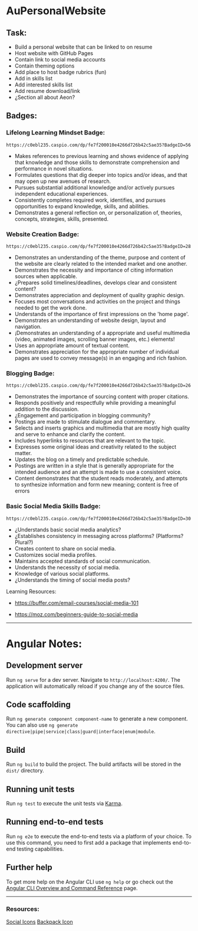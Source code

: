 # AuPersonalWebsite

## Task:
  * Build a personal website that can be linked to on resume
  * Host website with GitHub Pages
  * Contain link to social media accounts
  * Contain theming options
  * Add place to host badge rubrics (fun)
  * Add in skills list
  * Add interested skills list
  * Add resume download/link
  * ¿Section all about Aeon?


## Badges:

### Lifelong Learning Mindset Badge:
    https://c0ebl235.caspio.com/dp/fe7f200010e4266d726b42c5ae35?BadgeID=56
  * Makes references to previous learning and shows evidence of applying that knowledge and those skills to demonstrate comprehension and performance in novel situations.
  * Formulates questions that dig deeper into topics and/or ideas, and that may open up new avenues of research.
  * Pursues substantial additional knowledge and/or actively pursues independent educational experiences.
  * Consistently completes required work, identifies, and pursues opportunities to expand knowledge, skills, and abilities.
  * Demonstrates a general reflection on, or personalization of, theories, concepts, strategies, skills, presented.


### Website Creation Badge:
    https://c0ebl235.caspio.com/dp/fe7f200010e4266d726b42c5ae35?BadgeID=28
  * Demonstrates an understanding of the theme, purpose and content of the website are clearly related to the intended market and one another.
  * Demonstrates the necessity and importance of citing information sources when applicable.
  * ¿Prepares solid timelines/deadlines, develops clear and consistent content?
  * Demonstrates appreciation and deployment of quality graphic design.
  * Focuses most conversations and activities on the project and things needed to get the work done.
  * Understands of the importance of first impressions on the 'home page'.
  * Demonstrates an understanding of website design, layout and navigation.
  * ¡Demonstrates an understanding of a appropriate and useful multimedia (video, animated images, scrolling banner images, etc.) elements!
  * Uses an appropriate amount of textual content.
  * Demonstrates appreciation for the appropriate number of individual pages are used to convey message(s) in an engaging and rich fashion.


### Blogging Badge:
    https://c0ebl235.caspio.com/dp/fe7f200010e4266d726b42c5ae35?BadgeID=26
  * Demonstrates the importance of sourcing content with proper citations.
  * Responds positively and respectfully while providing a meaningful addition to the discussion.
  * ¿Engagement and participation in blogging community?
  * Postings are made to stimulate dialogue and commentary.
  * Selects and inserts graphics and multimedia that are mostly high quality and serve to enhance and clarify the content.
  * Includes hyperlinks to resources that are relevant to the topic.
  * Expresses some original ideas and creativity related to the subject matter.
  * Updates the blog on a timely and predictable schedule.
  * Postings are written in a style that is generally appropriate for the intended audience and an attempt is made to use a consistent voice.
  * Content demonstrates that the student reads moderately, and attempts to synthesize information and form new meaning; content is free of errors


### Basic Social Media Skills Badge:
    https://c0ebl235.caspio.com/dp/fe7f200010e4266d726b42c5ae35?BadgeID=30
  * ¿Understands basic social media analytics?
  * ¿Establishes consistency in messaging across platforms? (Platforms? Plural?)
  * Creates content to share on social media.
  * Customizes social media profiles.
  * Maintains accepted standards of social communication.
  * Understands the necessity of social media.
  * Knowledge of various social platforms.
  * ¿Understands the timing of social media posts?

  Learning Resources:
  - https://buffer.com/email-courses/social-media-101

  - https://moz.com/beginners-guide-to-social-media


___

# Angular Notes:

## Development server

Run `ng serve` for a dev server. Navigate to `http://localhost:4200/`. The application will automatically reload if you change any of the source files.

## Code scaffolding

Run `ng generate component component-name` to generate a new component. You can also use `ng generate directive|pipe|service|class|guard|interface|enum|module`.

## Build

Run `ng build` to build the project. The build artifacts will be stored in the `dist/` directory.

## Running unit tests

Run `ng test` to execute the unit tests via [Karma](https://karma-runner.github.io).

## Running end-to-end tests

Run `ng e2e` to execute the end-to-end tests via a platform of your choice. To use this command, you need to first add a package that implements end-to-end testing capabilities.

## Further help

To get more help on the Angular CLI use `ng help` or go check out the [Angular CLI Overview and Command Reference](https://angular.io/cli) page.


---

### Resources:
  [Social Icons](https://www.flaticon.com/packs/social-16)
  [Backpack Icon](https://www.flaticon.com/free-icon/backpack_10330619?term=backpack&page=1&position=18&origin=search&related_id=10330619)

